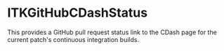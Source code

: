 # ITKGitHubCDashStatus

This provides a GitHub pull request status link to the CDash page for the
current patch's continuous integration builds.
